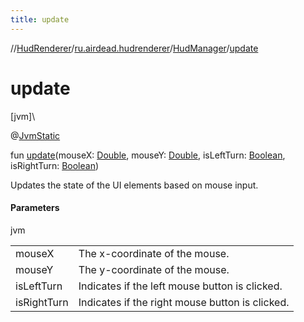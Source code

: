 ```yaml
---
title: update
---
```

//[HudRenderer](../../../index.html)/[ru.airdead.hudrenderer](../index.html)/[HudManager](index.html)/[update](update.html)



# update



[jvm]\




@[JvmStatic](https://kotlinlang.org/api/latest/jvm/stdlib/kotlin.jvm/-jvm-static/index.html)



fun [update](update.html)(mouseX: [Double](https://kotlinlang.org/api/latest/jvm/stdlib/kotlin/-double/index.html), mouseY: [Double](https://kotlinlang.org/api/latest/jvm/stdlib/kotlin/-double/index.html), isLeftTurn: [Boolean](https://kotlinlang.org/api/latest/jvm/stdlib/kotlin/-boolean/index.html), isRightTurn: [Boolean](https://kotlinlang.org/api/latest/jvm/stdlib/kotlin/-boolean/index.html))



Updates the state of the UI elements based on mouse input.



#### Parameters


jvm

| | |
|---|---|
| mouseX | The x-coordinate of the mouse. |
| mouseY | The y-coordinate of the mouse. |
| isLeftTurn | Indicates if the left mouse button is clicked. |
| isRightTurn | Indicates if the right mouse button is clicked. |




